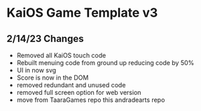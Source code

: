 # KaiOS Game Template v3

## 2/14/23 Changes

- Removed all KaiOS touch code
- Rebuilt menuing code from ground up reducing code by 50%
- UI in now svg
- Score is now in the DOM
- removed redundant and unused code
- removed full screen option for web version
- move from TaaraGames repo this andradearts repo
